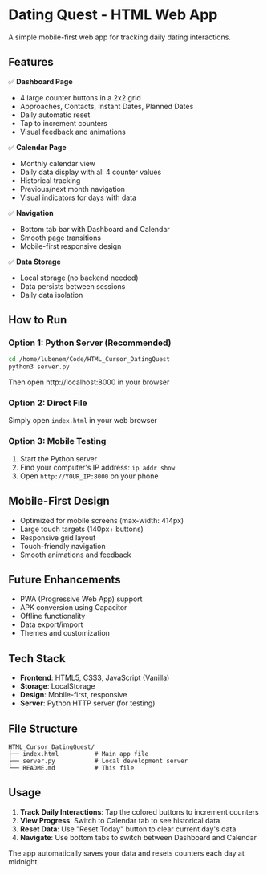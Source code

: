 # Dating Quest - HTML Web App

A simple mobile-first web app for tracking daily dating interactions.

## Features

✅ **Dashboard Page**
- 4 large counter buttons in a 2x2 grid
- Approaches, Contacts, Instant Dates, Planned Dates
- Daily automatic reset
- Tap to increment counters
- Visual feedback and animations

✅ **Calendar Page**
- Monthly calendar view
- Daily data display with all 4 counter values
- Historical tracking
- Previous/next month navigation
- Visual indicators for days with data

✅ **Navigation**
- Bottom tab bar with Dashboard and Calendar
- Smooth page transitions
- Mobile-first responsive design

✅ **Data Storage**
- Local storage (no backend needed)
- Data persists between sessions
- Daily data isolation

## How to Run

### Option 1: Python Server (Recommended)
```bash
cd /home/lubenem/Code/HTML_Cursor_DatingQuest
python3 server.py
```
Then open http://localhost:8000 in your browser

### Option 2: Direct File
Simply open `index.html` in your web browser

### Option 3: Mobile Testing
1. Start the Python server
2. Find your computer's IP address: `ip addr show`
3. Open `http://YOUR_IP:8000` on your phone

## Mobile-First Design

- Optimized for mobile screens (max-width: 414px)
- Large touch targets (140px+ buttons)
- Responsive grid layout
- Touch-friendly navigation
- Smooth animations and feedback

## Future Enhancements

- PWA (Progressive Web App) support
- APK conversion using Capacitor
- Offline functionality
- Data export/import
- Themes and customization

## Tech Stack

- **Frontend**: HTML5, CSS3, JavaScript (Vanilla)
- **Storage**: LocalStorage
- **Design**: Mobile-first, responsive
- **Server**: Python HTTP server (for testing)

## File Structure

```
HTML_Cursor_DatingQuest/
├── index.html          # Main app file
├── server.py           # Local development server
└── README.md           # This file
```

## Usage

1. **Track Daily Interactions**: Tap the colored buttons to increment counters
2. **View Progress**: Switch to Calendar tab to see historical data
3. **Reset Data**: Use "Reset Today" button to clear current day's data
4. **Navigate**: Use bottom tabs to switch between Dashboard and Calendar

The app automatically saves your data and resets counters each day at midnight.
